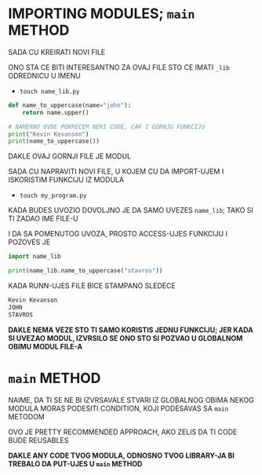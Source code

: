 # IMPORTING MODULES; `main` METHOD

SADA CU KREIRATI NOVI FILE

ONO STA CE BITI INTERESANTNO ZA OVAJ FILE STO CE IMATI `_lib` ODREDNICU U IMENU

- `touch name_lib.py`

```py
def name_to_uppercase(name="john"):
    return name.upper()

# NAMERNO OVDE POKRECEM NEKI CODE, CAK I GORNJU FUNKCIJU
print("Kevin Kevanson")
print(name_to_uppercase())
```

DAKLE OVAJ GORNJI FILE JE MODUL

SADA CU NAPRAVITI NOVI FILE, U KOJEM CU DA IMPORT-UJEM I ISKORISTIM FUNKCIJU IZ MODULA

- `touch my_program.py`

KADA BUDES UVOZIO DOVOLJNO JE DA SAMO UVEZES `name_lib`; TAKO SI TI ZADAO IME FILE-U

I DA SA POMENUTOG UVOZA, PROSTO ACCESS-UJES FUNKCIJU I POZOVES JE

```py
import name_lib

print(name_lib.name_to_uppercase("stavros"))
```

KADA RUNN-UJES FILE BICE STAMPANO SLEDECE

```bash
Kevin Kevanson
JOHN
STAVROS
```

**DAKLE NEMA VEZE STO TI SAMO KORISTIS JEDNU FUNKCIJU; JER KADA SI UVEZAO MODUL, IZVRSILO SE ONO STO SI POZVAO U GLOBALNOM OBIMU MODUL FILE-A**

# `main` METHOD

NAIME, DA TI SE NE BI IZVRSAVALE STVARI IZ GLOBALNOG OBIMA NEKOG MODULA MORAS PODESITI CONDITION, KOJI PODESAVAS SA `main` METODOM

OVO JE PRETTY RECOMMENDED APPROACH, AKO ZELIS DA TI CODE BUDE REUSABLES

**DAKLE ANY CODE TVOG MODULA, ODNOSNO TVOG LIBRARY-JA BI TREBALO DA PUT-UJES U `main` METHOD**



